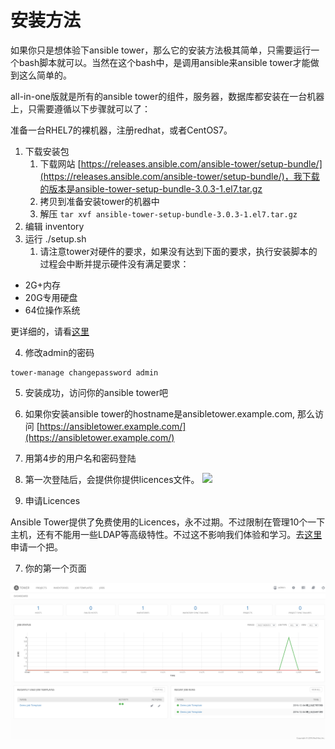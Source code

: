 # 安装方法

如果你只是想体验下ansible tower，那么它的安装方法极其简单，只需要运行一个bash脚本就可以。当然在这个bash中，是调用ansible来ansible tower才能做到这么简单的。

all-in-one版就是所有的ansible tower的组件，服务器，数据库都安装在一台机器上，只需要遵循以下步骤就可以了：

准备一台RHEL7的裸机器，注册redhat，或者CentOS7。

1. 下载安装包
   1. 下载网站 [https://releases.ansible.com/ansible-tower/setup-bundle/](https://releases.ansible.com/ansible-tower/setup-bundle/)，我下载的版本是ansible-tower-setup-bundle-3.0.3-1.el7.tar.gz
   2. 拷贝到准备安装tower的机器中
   3. 解压
      `tar xvf ansible-tower-setup-bundle-3.0.3-1.el7.tar.gz`
2. 编辑 inventory
3. 运行 ./setup.sh
   1. 请注意tower对硬件的要求，如果没有达到下面的要求，执行安装脚本的过程会中断并提示硬件没有满足要求：

* 2G+内存
* 20G专用硬盘
* 64位操作系统

更详细的，请看[这里](http://docs.ansible.com/ansible-tower/3.0.3/html/installandreference/requirements_refguide.html#ir-requirements)

4. 修改admin的密码
```
tower-manage changepassword admin
```

5. 安装成功，访问你的ansible tower吧

1. 如果你安装ansible tower的hostname是ansibletower.example.com, 那么访问 [https://ansibletower.example.com/](https://ansibletower.example.com/)
2. 用第4步的用户名和密码登陆
3. 第一次登陆后，会提供你提供licences文件。
   ![](http://docs.ansible.com/ansible-tower/latest/html/userguide/_images/no-license.png)

6. 申请Licences

Ansible Tower提供了免费使用的Licences，永不过期。不过限制在管理10个一下主机，还有不能用一些LDAP等高级特性。不过这不影响我们体验和学习。去[这里](https://www.ansible.com/license)申请一个把。

7. 你的第一个页面

![](main_dashboard.png)



